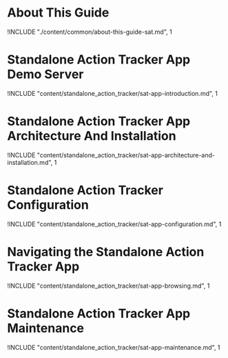 <!--DHIS2-SECTION-ID:index-->

# About This Guide
!INCLUDE "./content/common/about-this-guide-sat.md", 1

# Standalone Action Tracker App Demo Server
!INCLUDE "content/standalone_action_tracker/sat-app-introduction.md", 1

# Standalone Action Tracker App Architecture And Installation
!INCLUDE "content/standalone_action_tracker/sat-app-architecture-and-installation.md", 1

# Standalone Action Tracker Configuration
!INCLUDE "content/standalone_action_tracker/sat-app-configuration.md", 1

# Navigating the Standalone Action Tracker App
!INCLUDE "content/standalone_action_tracker/sat-app-browsing.md", 1

# Standalone Action Tracker App Maintenance
!INCLUDE "content/standalone_action_tracker/sat-app-maintenance.md", 1
